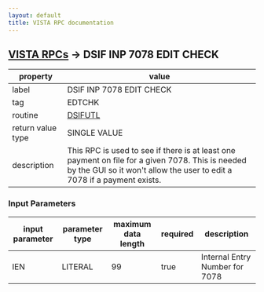 ```yaml
---
layout: default
title: VISTA RPC documentation
---
```




## [VISTA RPCs](TableOfContent.md) &#8594; DSIF INP 7078 EDIT CHECK 

 property | value 
--- | --- 
 label | DSIF INP 7078 EDIT CHECK
 tag | EDTCHK
 routine | [DSIFUTL](http://code.osehra.org/dox/Routine_DSIFUTL_source.html)
 return value type | SINGLE VALUE
 description | This RPC is used to see if there is at least one payment on file for a given 7078.  This is needed by the GUI so it won't allow the user to edit a 7078 if a payment exists.

### Input Parameters

| input parameter | parameter type | maximum data length | required | description | 
| --- | --- | --- | --- | --- | 
| IEN | LITERAL | 99 | true | Internal Entry Number for 7078 | 